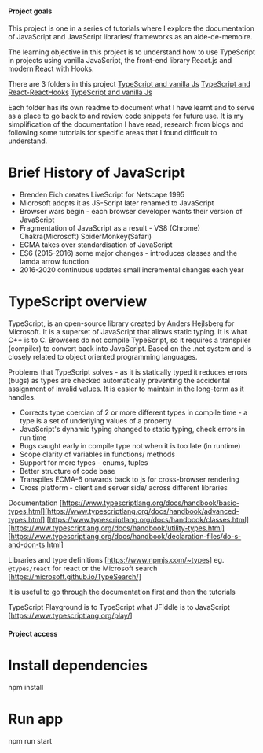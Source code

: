 #### Project goals

This project is one in a series of tutorials where I explore the documentation of JavaScript and JavaScript libraries/ frameworks as an aide-de-memoire.

The learning objective in this project is to understand how to use TypeScript in projects using vanilla JavaScript, the front-end library React.js and modern React with Hooks.

There are 3 folders in this project
[TypeScript and vanilla Js](/Users/ssbt/Documents/GitHub/Typescript-with-React/node-ts)
[TypeScript and React-ReactHooks](/Users/ssbt/Documents/GitHub/Typescript-with-React/react-redux-ts)
[TypeScript and vanilla Js](/Users/ssbt/Documents/GitHub/Typescript-with-React/to-do-list-ts)

Each folder has its own readme to document what I have learnt and to serve as a place to go back to and review code snippets for future use. It is my simplification of the documentation I have read, research from blogs and following some tutorials for specific areas that I found difficult to understand.

# Brief History of JavaScript

- Brenden Eich creates LiveScript for Netscape 1995
- Microsoft adopts it as JS-Script later renamed to JavaScript
- Browser wars begin - each browser developer wants their version of JavaScript
- Fragmentation of JavaScript as a result - VS8 (Chrome) Chakra(Microsoft) SpiderMonkey(Safari)
- ECMA takes over standardisation of JavaScript
- ES6 (2015-2016) some major changes - introduces classes and the lamda arrow function
- 2016-2020 continuous updates small incremental changes each year

# TypeScript overview

TypeScript, is an open-source library created by Anders Hejlsberg for Microsoft. It is a superset of JavaScript that allows static typing. It is what C++ is to C. Browsers do not compile TypeScript, so it requires a transpiler (compiler) to convert back into JavaScript. Based on the .net system and is closely related to object oriented programming languages.

Problems that TypeScript solves - as it is statically typed it reduces errors (bugs) as types are checked automatically preventing the accidental assignment of invalid values. It is easier to maintain in the long-term as it handles.

- Corrects type coercian of 2 or more different types in compile time - a type is a set of underlying values of a property
- JavaScript's dynamic typing changed to static typing, check errors in run time
- Bugs caught early in compile type not when it is too late (in runtime)
- Scope clarity of variables in functions/ methods
- Support for more types - enums, tuples
- Better structure of code base
- Transpiles ECMA-6 onwards back to js for cross-browser rendering
- Cross platform - client and server side/ across different libraries

Documentation
[https://www.typescriptlang.org/docs/handbook/basic-types.html][https://www.typescriptlang.org/docs/handbook/advanced-types.html]
[https://www.typescriptlang.org/docs/handbook/classes.html][https://www.typescriptlang.org/docs/handbook/utility-types.html]
[https://www.typescriptlang.org/docs/handbook/declaration-files/do-s-and-don-ts.html]

Libraries and type definitions [https://www.npmjs.com/~types]
eg. `@types/react` for react or the Microsoft search [https://microsoft.github.io/TypeSearch/]

It is useful to go through the documentation first and then the tutorials

TypeScript Playground is to TypeScript what JFiddle is to JavaScript [https://www.typescriptlang.org/play/]

#### Project access

# Install dependencies

npm install

# Run app

npm run start
